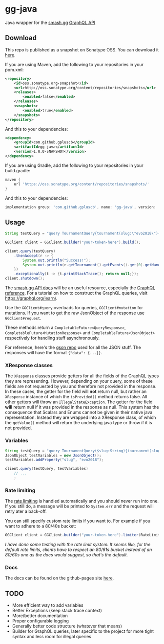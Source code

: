 # gg-java
Java wrapper for the [smash.gg](https://smash.gg) [GraphQL API](https://developer.smash.gg/docs/intro)

## Download
This repo is published as a snapshot on Sonatype OSS. You can download it [here](https://oss.sonatype.org/content/repositories/snapshots/com/github/gpluscb/gg-java/).

If you are using Maven, add the following to your repositories in your pom.xml:
```xml
<repository>
    <id>oss.sonatype.org-snapshot</id>
    <url>http://oss.sonatype.org/content/repositories/snapshots</url>
    <releases>
        <enabled>false</enabled>
    </releases>
    <snapshots>
        <enabled>true</enabled>
    </snapshots>
</repository>
```
And this to your dependencies:
```xml
<dependency>
    <groupId>com.github.gpluscb</groupId>
    <artifactId>gg-java</artifactId>
    <version>1.0.0-SNAPSHOT</version>
</dependency>
```
If you are using Gradle, add the following to your repositories in your build.gradle:
```gradle
maven {
    url 'https://oss.sonatype.org/content/repositories/snapshots/'
}
```
And this to your dependencies:
```gradle
implementation group: 'com.github.gpluscb', name: 'gg-java', version: '1.0.0-SNAPSHOT'
```

## Usage
```java
String testQuery = "query TournamentQuery{tournament(slug:\"evo2018\"){events{name standings(query:{page:1,perPage:3}){nodes{standing entrant{name}}}}}}";

GGClient client = GGClient.builder("your-token-here").build();

client.query(testQuery)
    .thenAccept(r -> {
        System.out.println("Success!");
        System.out.println(r.getTournament().getEvents().get(0).getName().getValue());
    })
    .exceptionally(t -> {t.printStackTrace(); return null;});
client.shutdown();
```

The [smash.gg API docs](https://developer.smash.gg/docs/intro) will be an useful resource, especially the [GraphQL reference](https://developer.smash.gg/reference).
For a tutorial on how to construct the GraphQL queries, visit https://graphql.org/learn/.

Use the `GGClient#query` overloads for queries, `GGClient#mutation` for mutations. If you want to get the raw JsonObject of the response use `GGClient#request`.

These methods return a `CompletableFuture<QueryResponse>`, `CompletableFuture<MutationResponse>` and `CompletableFuture<JsonObject>` respectively for handling stuff asynchronously.

For reference, here's the [gson repo](https://github.com/google/gson) used for all the JSON stuff.
The responses will have the format `{"data": {...}}`.

### XResponse classes
The `XResponse` classes provide getters for all the fields of the GraphQL types they are representing.
However, depending on your query, some of these fields are not requested by you and therefore not provided in the response.
In these cases, the getter for the field will **not** return null, but rather an `XResponse` instance of which the `isProvided()` method returns false.
All other getters will throw an `IllegalStateException`.
The getter for the field **will** return null if it was provided in the response as null.
This system has the consequence that Scalars and Enums cannot be given in their native java representation.
Instead they are wrapped into a XResponse class, of which the `getValue()` method will return the underlying java type or throw if it is not provided. 

### Variables
```java
String testQuery = "query TournamentQuery($slug:String){tournament(slug:$slug){events{name standings(query:{page:1,perPage:3}){nodes{standing entrant{name}}}}}}";
JsonObject testVariables = new JsonObject();
testVariables.addProperty("slug", "evo2018");

client.query(testQuery, testVariables)
    // ...
	;
```

### Rate limiting
The [rate limiting](https://developer.smash.gg/docs/rate-limits) is handled automatically and you should never run into one.
If you still do, a message will be printed to `System.err` and the request will retry ater a back-off.

You can still specify custom rate limits if you want to.
For example if you want to adhere to a 80/40s bucket:
```java
GGClient client = GGClient.builder("your-token-here").limiter(RateLimiter.bucketBuilder().tasksPerPeriod(80).period(40000L).build()).build();
```

*I have done some testing with the rate limit system.
It seems like, for the default rate limits, clients have to respect an 80/61s bucket instead of an 80/60s one as the docs would suggest, so that's the default.*

### Docs
The docs can be found on the github-pages site [here](https://gpluscb.github.io/gg-java).

## TODO
* More efficient way to add variables
* Better Exceptions (keep stack trace context)
* More/better documentation
* Proper configurable logging
* Generally better code structure (whatever that means)
* Builder for GraphQL queries, later specific to the project for more tight syntax and less room for illegal queries
